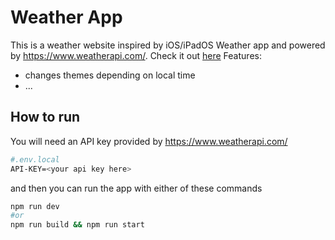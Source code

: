 # Weather App
This is a weather website inspired by iOS/iPadOS Weather app and powered by https://www.weatherapi.com/. Check it out [here](https://weather.skwinnik.me)
Features:
- changes themes depending on local time
- ...

## How to run
You will need an API key provided by https://www.weatherapi.com/
```bash
#.env.local
API-KEY=<your api key here>
```
and then you can run the app with either of these commands
```bash
npm run dev
#or
npm run build && npm run start
```



